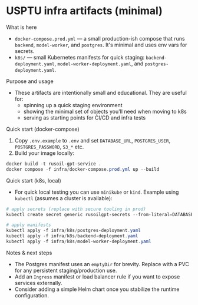 USPTU infra artifacts (minimal)
================================

What is here
- `docker-compose.prod.yml` — a small production-ish compose that runs `backend`, `model-worker`, and `postgres`. It's minimal and uses env vars for secrets.
- `k8s/` — small Kubernetes manifests for quick staging: `backend-deployment.yaml`, `model-worker-deployment.yaml`, and `postgres-deployment.yaml`.

Purpose and usage
- These artifacts are intentionally small and educational. They are useful for:
  - spinning up a quick staging environment
  - showing the minimal set of objects you'll need when moving to k8s
  - serving as starting points for CI/CD and infra tests

Quick start (docker-compose)
1. Copy `.env.example` to `.env` and set `DATABASE_URL`, `POSTGRES_USER`, `POSTGRES_PASSWORD`, `S3_*` etc.
2. Build your image locally:

```powershell
docker build -t rusoil-gpt-service .
docker compose -f infra/docker-compose.prod.yml up --build
```

Quick start (k8s, local)
- For quick local testing you can use `minikube` or `kind`. Example using `kubectl` (assumes a cluster is available):

```powershell
# apply secrets (replace with secure tooling in prod)
kubectl create secret generic rusoilgpt-secrets --from-literal=DATABASE_URL='postgres://rusoilgpt:pass@rusoilgpt-postgres-svc:5432/rusoilgpt' --from-literal=POSTGRES_USER=rusoilgpt --from-literal=POSTGRES_PASSWORD=rusoilgpt_pass

# apply manifests
kubectl apply -f infra/k8s/postgres-deployment.yaml
kubectl apply -f infra/k8s/backend-deployment.yaml
kubectl apply -f infra/k8s/model-worker-deployment.yaml
```

Notes & next steps
- The Postgres manifest uses an `emptyDir` for brevity. Replace with a PVC for any persistent staging/production use.
- Add an `Ingress` manifest or load balancer rule if you want to expose services externally.
- Consider adding a simple Helm chart once you stabilize the runtime configuration.

